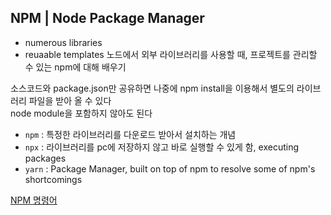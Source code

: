 ## NPM | Node Package Manager

- numerous libraries
- reuaable templates
  노드에서 외부 라이브러리를 사용할 때, 프로젝트를 관리할 수 있는 npm에 대해 배우기

소스코드와 package.json만 공유하면 나중에 npm install을 이용해서 별도의 라이브러리 파일을 받아 올 수 있다  
node module을 포함하지 않아도 된다

- `npm` : 특정한 라이브러리를 다운로드 받아서 설치하는 개념
- `npx` : 라이브러리를 pc에 저장하지 않고 바로 실행할 수 있게 함, executing packages
- `yarn` : Package Manager, built on top of npm to resolve some of npm's shortcomings

[NPM 명령어](https://docs.npmjs.com/cli/v7/commands)
